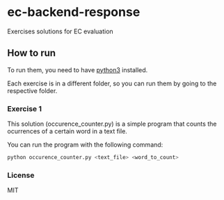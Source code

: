# ec-backend-response

Exercises solutions for EC evaluation

## How to run

To run them, you need to have [python3](https://www.python.org/) installed.

Each exercise is in a different folder, so you can run them by going to the respective folder.

### Exercise 1

This solution (occurence_counter.py) is a simple program that counts the ocurrences of a certain word in a text file.

You can run the program with the following command:

```bash
python occurence_counter.py <text_file> <word_to_count>
```

### License

MIT
